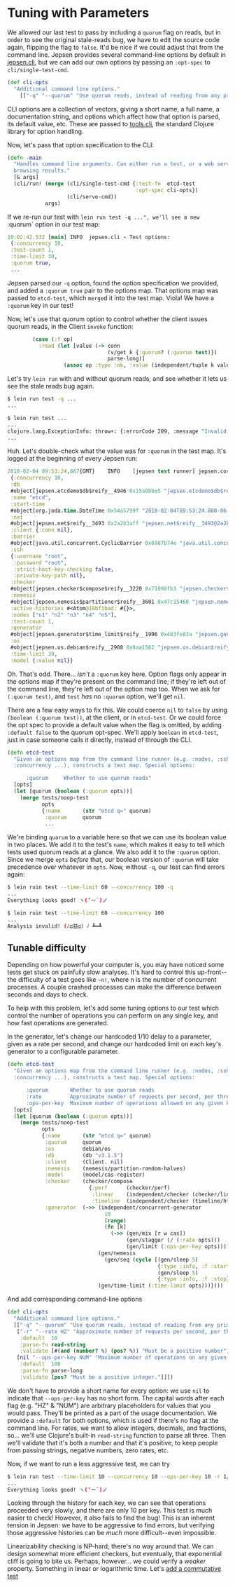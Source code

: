 # Tuning with Parameters

We allowed our last test to pass by including a `quorum` flag on reads, but in order to see the original stale-reads bug, we have to edit the source code again, flipping the flag to `false`. It'd be nice if we could adjust that from the command line. Jepsen provides several command-line options by default in [jepsen.cli](https://github.com/jepsen-io/jepsen/blob/0.1.7/jepsen/src/jepsen/cli.clj#L52-L87), but we can add our own options by passing an `:opt-spec` to `cli/single-test-cmd`.

```clj
(def cli-opts
  "Additional command line options."
    [["-q" "--quorum" "Use quorum reads, instead of reading from any primary."]])
```

CLI options are a collection of vectors, giving a short name, a full name, a
documentation string, and options which affect how that option is parsed, its
default value, etc. These are passed to
[tools.cli](https://github.com/clojure/tools.cli), the standard Clojure library
for option handling.

Now, let's pass that option specification to the CLI:

```clj
(defn -main
  "Handles command line arguments. Can either run a test, or a web server for
  browsing results."
  [& args]
  (cli/run! (merge (cli/single-test-cmd {:test-fn  etcd-test
                                         :opt-spec cli-opts})
                   (cli/serve-cmd))
            args)
```

If we re-run our test with `lein run test -q ...", we'll see a new `:quorum` option in our test map:

```clj
10:02:42.532 [main] INFO  jepsen.cli - Test options:
 {:concurrency 10,
 :test-count 1,
 :time-limit 30,
 :quorum true,
 ...
```

Jepsen parsed our `-q` option, found the option specification we provided, and
added a `:quorum true` pair to the options map. That options map was passed to
`etcd-test`, which `merge`d it into the test map. Viola! We have a `:quorum`
key in our test!

Now, let's use that quorum option to control whether the client issues quorum
reads, in the Client `invoke` function:

```clj
        (case (:f op)
          :read (let [value (-> conn
                                (v/get k {:quorum? (:quorum test)})
                                parse-long)]
                  (assoc op :type :ok, :value (independent/tuple k value)))
```

Let's try `lein run` with and without quorum reads, and see whether it lets us
see the stale reads bug again.

```bash
$ lein run test -q ...
...

$ lein run test ...
...
clojure.lang.ExceptionInfo: throw+: {:errorCode 209, :message "Invalid field", :cause "invalid value for \"quorum\"", :index 0, :status 400}
...
```

Huh. Let's double-check what the value was for `:quorum` in the test map. It's logged at the beginning of every Jepsen run:

```clj
2018-02-04 09:53:24,867{GMT}	INFO	[jepsen test runner] jepsen.core: Running test:
 {:concurrency 10,
 :db
 #object[jepsen.etcdemo$db$reify__4946 0x15a8bbe5 "jepsen.etcdemo$db$reify__4946@15a8bbe5"],
 :name "etcd",
 :start-time
 #object[org.joda.time.DateTime 0x54a5799f "2018-02-04T09:53:24.000-06:00"],
 :net
 #object[jepsen.net$reify__3493 0x2a2b3aff "jepsen.net$reify__3493@2a2b3aff"],
 :client {:conn nil},
 :barrier
 #object[java.util.concurrent.CyclicBarrier 0x6987b74e "java.util.concurrent.CyclicBarrier@6987b74e"],
 :ssh
 {:username "root",
  :password "root",
  :strict-host-key-checking false,
  :private-key-path nil},
 :checker
 #object[jepsen.checker$compose$reify__3220 0x71098fb3 "jepsen.checker$compose$reify__3220@71098fb3"],
 :nemesis
 #object[jepsen.nemesis$partitioner$reify__3601 0x47c15468 "jepsen.nemesis$partitioner$reify__3601@47c15468"],
 :active-histories #<Atom@18bf1bad: #{}>,
 :nodes ["n1" "n2" "n3" "n4" "n5"],
 :test-count 1,
 :generator
 #object[jepsen.generator$time_limit$reify__1996 0x483fe83a "jepsen.generator$time_limit$reify__1996@483fe83a"],
 :os
 #object[jepsen.os.debian$reify__2908 0x8aa1562 "jepsen.os.debian$reify__2908@8aa1562"],
 :time-limit 30,
 :model {:value nil}}
```

Oh. That's odd. There... *isn't* a `:quorum` key here. Option flags only appear
in the options map if they're present on the command line; if they're left out
of the command line, they're left out of the option map too. When we ask for
`(:quorum test)`, and `test` *has* no `:quorum` option, we'll get `nil`.

There are a few easy ways to fix this. We could coerce `nil` to `false` by
using `(boolean (:quorum test))`, at the client, or in `etcd-test`. Or we could
force the opt spec to provide a default value when the flag is omitted, by
adding `:default false` to the quorum opt-spec. We'll apply `boolean` in
`etcd-test`, just in case someone calls it directly, instead of through the
CLI.

```clj
(defn etcd-test
  "Given an options map from the command line runner (e.g. :nodes, :ssh,
  :concurrency ...), constructs a test map. Special options:

      :quorum     Whether to use quorum reads"
  [opts]
  (let [quorum (boolean (:quorum opts))]
    (merge tests/noop-test
           opts
           {:name       (str "etcd q=" quorum)
            :quorum     quorum
            ...
```

We're binding `quorum` to a variable here so that we can use its boolean value
in two places. We add it to the test's `name`, which makes it easy to tell
which tests used quorum reads at a glance. We also add it to the `:quorum`
option. Since we merge `opts` *before* that, our boolean version of `:quorum`
will take precedence over whatever in `opts`. Now, without `-q`, our test can
find errors again:

```bash
$ lein ruin test --time-limit 60 --concurrency 100 -q
...
Everything looks good! ヽ(‘ー`)ノ

$ lein ruin test --time-limit 60 --concurrency 100
...
Analysis invalid! (ﾉಥ益ಥ）ﾉ ┻━┻
```

## Tunable difficulty

Depending on how powerful your computer is, you may have noticed some tests get
stuck on painfully slow analyses. It's hard to control this up-front--the
difficulty of a test goes like `~n!`, where n is the number of concurrent
processes. A couple crashed processes can make the difference between seconds
and days to check.

To help with this problem, let's add some tuning options to our test which
control the number of operations you can perform on any single key, and how
fast operations are generated.

In the generator, let's change our hardcoded 1/10 delay to a parameter, given
as a rate per second, and change our hardcoded limit on each key's generator to a configurable parameter.

```clj
(defn etcd-test
  "Given an options map from the command line runner (e.g. :nodes, :ssh,
  :concurrency ...), constructs a test map. Special options:

      :quorum       Whether to use quorum reads
      :rate         Approximate number of requests per second, per thread
      :ops-per-key  Maximum number of operations allowed on any given key."
  [opts]
  (let [quorum (boolean (:quorum opts))]
    (merge tests/noop-test
           opts
           {:name       (str "etcd q=" quorum)
            :quorum     quorum
            :os         debian/os
            :db         (db "v3.1.5")
            :client     (Client. nil)
            :nemesis    (nemesis/partition-random-halves)
            :model      (model/cas-register)
            :checker    (checker/compose
                          {:perf      (checker/perf)
                           :linear    (independent/checker (checker/linearizable))
                           :timeline  (independent/checker (timeline/html))})
            :generator  (->> (independent/concurrent-generator
                               10
                               (range)
                               (fn [k]
                                 (->> (gen/mix [r w cas])
                                      (gen/stagger (/ (:rate opts)))
                                      (gen/limit (:ops-per-key opts)))))
                             (gen/nemesis
                               (gen/seq (cycle [(gen/sleep 5)
                                                {:type :info, :f :start}
                                                (gen/sleep 5)
                                                {:type :info, :f :stop}])))
                             (gen/time-limit (:time-limit opts)))})))
```

And add corresponding command-line options

```clj
(def cli-opts
  "Additional command line options."
  [["-q" "--quorum" "Use quorum reads, instead of reading from any primary."]
   ["-r" "--rate HZ" "Approximate number of requests per second, per thread."
    :default  10
    :parse-fn read-string
    :validate [#(and (number? %) (pos? %)) "Must be a positive number"]]
   [nil "--ops-per-key NUM" "Maximum number of operations on any given key."
    :default  100
    :parse-fn parse-long
    :validate [pos? "Must be a positive integer."]]])
```

We don't have to provide a short name for every option: we use `nil` to
indicate that `--ops-per-key` has no short form. The capital words after each
flag (e.g. "HZ" & "NUM") are arbitrary placeholders for values that you would
pass. They'll be printed as a part of the usage documentation. We provide a
`:default` for both options, which is used if there's no flag at the command
line. For rates, we want to allow integers, decimals, and fractions, so...
we'll use Clojure's built-in `read-string` function to parse all three. Then
we'll validate that it's both a number and that it's positive, to keep people
from passing strings, negative numbers, zero rates, etc.

Now, if we want to run a less aggressive test, we can try

```bash
$ lein run test --time-limit 10 --concurrency 10 --ops-per-key 10 -r 1/5
...
Everything looks good! ヽ(‘ー`)ノ
```

Looking through the history for each key, we can see that operations proceeded
very slowly, and there are only 10 per key. This test is much easier to check!
However, it also fails to find the bug! This is an inherent tension in Jepsen:
we have to be aggressive to find errors, but verifying those aggressive
histories can be *much* more difficult--even impossible.

Linearizability checking is NP-hard; there's no way around that. We can design
somewhat more efficient checkers, but eventually, that exponential cliff is
going to bite us. Perhaps, however... we could verify a *weaker* property.
Something in linear or logarithmic time. Let's [add a commutative
test](08-set.md)
